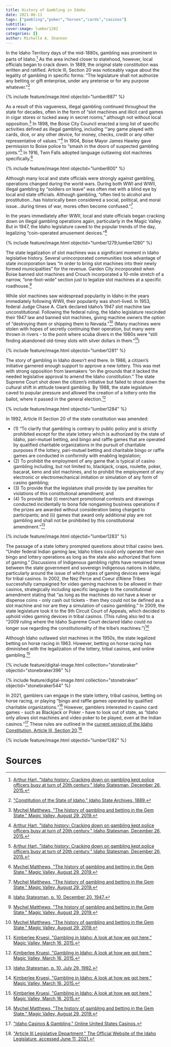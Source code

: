 ```yaml
---
title: History of Gambling in Idaho
date: 2021-06-11
tags: ["gambling","poker","horses","cards","casinos"]
subtitle: 
cover-image: lumber1282
categories: []
author: Michelle A. Shannon
---
```


In the Idaho Territory days of the mid-1880s, gambling was prominent in parts of Idaho.[^1] As the area inched closer to statehood, however, local officials began to crack down. In 1889, the original state constitution was written and ratified. Article III, Section 20 was noticeably vague about the legality of gambling in specific forms: “The legislature shall not authorize any betting or gift enterprise, under any pretense or for any purpose whatever.”[^2]

{% include feature/image.html objectid="lumber887" %}

As a result of this vagueness, illegal gambling continued throughout the state for decades, often in the form of “slot machines and illicit card games in cigar stores or tucked away in secret rooms,” although not without local opposition.[^3] In 1898, the Boise City Council enacted a long list of specific activities defined as illegal gambling, including “‘any game played with cards, dice, or any other device, for money, checks, credit or any other representative of values.’”[^4] In 1904, Boise Mayor James Hawley gave permission to Boise police to “smash in the doors of suspected gambling joints.”[^5] In 1916, Twin Falls adopted language outlawing slot machines specifically.[^6]

{% include feature/image.html objectid="lumber800" %}

Although many local and state officials were strongly against gambling, operations changed during the world wars. During both WWI and WWII, illegal gambling by “soldiers on leave” was often met with a blind eye by local and state officials. Although gambling, “often tied to alcohol and prostitution...has historically been considered a social, political, and moral issue...during times of war, mores often become confused.”[^7]

In the years immediately after WWII, local and state officials began cracking down on illegal gambling operations again, particularly in the Magic Valley. But in 1947, the Idaho legislature caved to the popular trends of the day, legalizing “coin-operated amusement devices.”[^8]

{% include feature/image.html objectid="lumber1279;lumber1280" %}

The state legalization of slot machines was a significant moment in Idaho legislative history. Several unincorporated communities took advantage of state incorporation laws “in order to bring slot machines into their newly formed municipalities” for the revenue. Garden City incorporated when Boise banned slot machines and Crouch incorporated a 10-mile stretch of a narrow, “one-foot-wide” section just to legalize slot machines at a specific roadhouse.[^9]

While slot machines saw widespread popularity in Idaho in the years immediately following WWII, their popularity was short-lived. In 1953, federal Judge Chase A. Clark declared Idaho’s 1947 slot machine law unconstitutional. Following the federal ruling, the Idaho legislature rescinded their 1947 law and banned slot machines, giving machine owners the option of “destroying them or shipping them to Nevada.”[^10] (Many machines were stolen with hopes of secretly continuing their operation, but many were thrown in rivers - to the point where scuba divers in the 1980s were “still finding abandoned old-timey slots with silver dollars in them.”[^11])

{% include feature/image.html objectid="lumber1281" %}

The story of gambling in Idaho doesn’t end there. In 1986, a citizen’s initiative garnered enough support to approve a new lottery. This was met with strong opposition from lawmakers “on the grounds that it lacked the needed legislative approval to amend the Idaho constitution.” The state Supreme Court shot down the citizen’s initiative but failed to shoot down the cultural shift in attitude toward gambling. By 1988, the state legislature caved to popular pressure and allowed the creation of a lottery onto the ballot, where it passed in the general election.[^12]

{% include feature/image.html objectid="lumber1284" %}

In 1992, Article III Section 20 of the state constitution was amended:
- (1) “To clarify that gambling is contrary to public policy and is strictly prohibited except for the state lottery which is authorized by the state of Idaho, pari-mutuel betting, and bingo and raffle games that are operated by qualified charitable organizations in the pursuit of charitable purposes if the lottery, pari-mutuel betting and charitable bingo or raffle games are conducted in conformity with enabling legislation;
- (2) To prohibit the employment of any game that is typical of casino gambling including, but not limited to, blackjack, craps, roulette, poker, bacarat, keno and slot machines, and to prohibit the employment of any electronic or electromechanical imitation or simulation of any form of casino gambling;
- (3) To provide that the legislature shall provide by law penalties for violations of this constitutional amendment; and
- (4) To provide that (i) merchant promotional contests and drawings conducted incidentally to bona fide nongaming business operations if the prizes are awarded without consideration being charged to participants; and (ii) games that award only additional play are not gambling and shall not be prohibited by this constitutional amendment.”[^13]

{% include feature/image.html objectid="lumber1283" %}

The passage of a state lottery prompted questions about tribal casino laws. “Under federal Indian gaming law, Idaho tribes could only operate their own bingo and lottery operations as long as the state also authorized that form of gaming.” Discussions of Indigenous gambling rights have remained tense between the state government and sovereign Indigenous nations in Idaho, particularly around the issue of which types of gaming devices were legal for tribal casinos. In 2002, the Nez Perce and Coeur d’Alene Tribes successfully campaigned for video gaming machines to be allowed in their casinos, strategically including specific language to the constitutional amendment stating that “as long as the machines do not have a lever or dispense coins - only cash out tickets - then they could not be defined as a slot machine and nor are they a simulation of casino gambling.” In 2009, the state legislature took it to the 9th Circuit Court of Appeals, which decided to uphold video gaming devices in tribal casinos. (This ruling also led to a “2009 ruling where the Idaho Supreme Court declared Idaho could no longer sue regarding the constitutionality of the tribe’s machines.”)[^14]

Although Idaho outlawed slot machines in the 1950s, the state legalized betting on horse racing in 1963. However, betting on horse racing has diminished with the legalization of the lottery, tribal casinos, and online gambling.[^15]

{% include feature/digital-image.html collection="stonebraker" objectid="stonebraker396" %}

{% include feature/digital-image.html collection="stonebraker" objectid="stonebraker544" %}

In 2021, gamblers can engage in the state lottery, tribal casinos, betting on horse racing, or playing “bingo and raffle games operated by qualified charitable organizations.”[^16] However, gamblers interested in casino card games - such as Blackjack or Poker - have to look out of state, as “Idaho only allows slot machines and video poker to be played, even at the Indian casinos.”[^17] These rules are outlined in the [current version of the Idaho Constitution, Article III, Section 20](https://legislature.idaho.gov/statutesrules/idconst/artiii/sect20/).[^18]

{% include feature/image.html objectid="lumber1282" %}


# Sources

[^1]: [Arthur Hart, "Idaho history: Cracking down on gambling kept police officers busy at turn of 20th century," Idaho Statesman, December 26, 2015.](https://www.idahostatesman.com/news/local/article51719090.html)

[^2]: ["Constitution of the State of Idaho," Idaho State Archives, 1889.](https://idahohistory.contentdm.oclc.org/digital/collection/p16281coll38/id/559/rec/1)

[^3]: [Mychel Matthews, "The history of gambling and betting in the Gem State," Magic Valley, August 29, 2019.](https://magicvalley.com/news/local/the-history-of-gambling-and-betting-in-the-gem-state/article_74e1998f-b82d-5e94-9263-5be90b5a7df8.html)

[^4]: [Arthur Hart, "Idaho history: Cracking down on gambling kept police officers busy at turn of 20th century," Idaho Statesman, December 26, 2015.](https://www.idahostatesman.com/news/local/article51719090.html)

[^5]: [Arthur Hart, "Idaho history: Cracking down on gambling kept police officers busy at turn of 20th century," Idaho Statesman, December 26, 2015.](https://www.idahostatesman.com/news/local/article51719090.html)

[^6]: [Mychel Matthews, "The history of gambling and betting in the Gem State," Magic Valley, August 29, 2019.](https://magicvalley.com/news/local/the-history-of-gambling-and-betting-in-the-gem-state/article_74e1998f-b82d-5e94-9263-5be90b5a7df8.html)

[^7]: [Mychel Matthews, "The history of gambling and betting in the Gem State," Magic Valley, August 29, 2019.](https://magicvalley.com/news/local/the-history-of-gambling-and-betting-in-the-gem-state/article_74e1998f-b82d-5e94-9263-5be90b5a7df8.html)

[^8]: [Idaho Statesman, p. 10, December 20, 1947.](https://infoweb-newsbank-com.uidaho.idm.oclc.org/apps/news/openurl?ctx_ver=z39.88-2004&rft_id=info%3Asid/infoweb.newsbank.com&svc_dat=AMNEWS&req_dat=29250C9388694CD885C6DCB22A43B157&rft_val_format=info%3Aofi/fmt%3Akev%3Amtx%3Actx&rft_dat=document_id%3Aimage%252Fv2%253A114CF38DF1A90B10%2540EANX-14F8E1392A2C319C%25402432540-14F8470069EC5071%25409-14F8470069EC5071%2540/hlterms%3A%2522amusement%2520devices%2522)

[^9]: [Mychel Matthews, "The history of gambling and betting in the Gem State," Magic Valley, August 29, 2019.](https://magicvalley.com/news/local/the-history-of-gambling-and-betting-in-the-gem-state/article_74e1998f-b82d-5e94-9263-5be90b5a7df8.html)

[^10]: [Mychel Matthews, "The history of gambling and betting in the Gem State," Magic Valley, August 29, 2019.](https://magicvalley.com/news/local/the-history-of-gambling-and-betting-in-the-gem-state/article_74e1998f-b82d-5e94-9263-5be90b5a7df8.html)

[^11]: [Kimberlee Kruesi, "Gambling in Idaho: A look at how we got here," Magic Valley, March 16, 2015.](https://magicvalley.com/news/local/govt-and-politics/gambling-in-idaho-a-look-at-how-we-got-here/article_307079e2-cbf6-11e4-ae35-23228b61e240.html)

[^12]: [Kimberlee Kruesi, "Gambling in Idaho: A look at how we got here," Magic Valley, March 16, 2015.](https://magicvalley.com/news/local/govt-and-politics/gambling-in-idaho-a-look-at-how-we-got-here/article_307079e2-cbf6-11e4-ae35-23228b61e240.html)

[^13]: [Idaho Statesman, p. 10, July 29, 1992.](https://infoweb-newsbank-com.uidaho.idm.oclc.org/apps/news/openurl?ctx_ver=z39.88-2004&rft_id=info%3Asid/infoweb.newsbank.com&svc_dat=AMNEWS&req_dat=29250C9388694CD885C6DCB22A43B157&rft_val_format=info%3Aofi/fmt%3Akev%3Amtx%3Actx&rft_dat=document_id%3Aimage%252Fv2%253A114CF38DF1A90B10%2540EANX-169A426998F6DBA0%25402448833-1699D55546C2A357%25409-1699D55546C2A357%2540/hlterms%3A%2522Gambling%2520is%2520contrary%2520to%2520public%2520policy%2522)

[^14]: [Kimberlee Kruesi, "Gambling in Idaho: A look at how we got here," Magic Valley, March 16, 2015.](https://magicvalley.com/news/local/govt-and-politics/gambling-in-idaho-a-look-at-how-we-got-here/article_307079e2-cbf6-11e4-ae35-23228b61e240.html)

[^15]: [Kimberlee Kruesi, "Gambling in Idaho: A look at how we got here," Magic Valley, March 16, 2015.](https://magicvalley.com/news/local/govt-and-politics/gambling-in-idaho-a-look-at-how-we-got-here/article_307079e2-cbf6-11e4-ae35-23228b61e240.html)

[^16]: [Mychel Matthews, "The history of gambling and betting in the Gem State," Magic Valley, August 29, 2019.](https://magicvalley.com/news/local/the-history-of-gambling-and-betting-in-the-gem-state/article_74e1998f-b82d-5e94-9263-5be90b5a7df8.html)

[^17]: ["Idaho Casinos & Gambling," Online United States Casinos.](https://www.onlineunitedstatescasinos.com/states/idaho-gambling/)

[^18]: ["Article III Legislative Department," The Official Website of the Idaho Legislature, accessed June 11, 2021.](https://legislature.idaho.gov/statutesrules/idconst/artiii/sect20/)